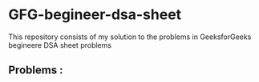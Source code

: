 # GFG-begineer-dsa-sheet
This repository consists of my solution to the problems in GeeksforGeeks begineere DSA sheet problems

## Problems :

